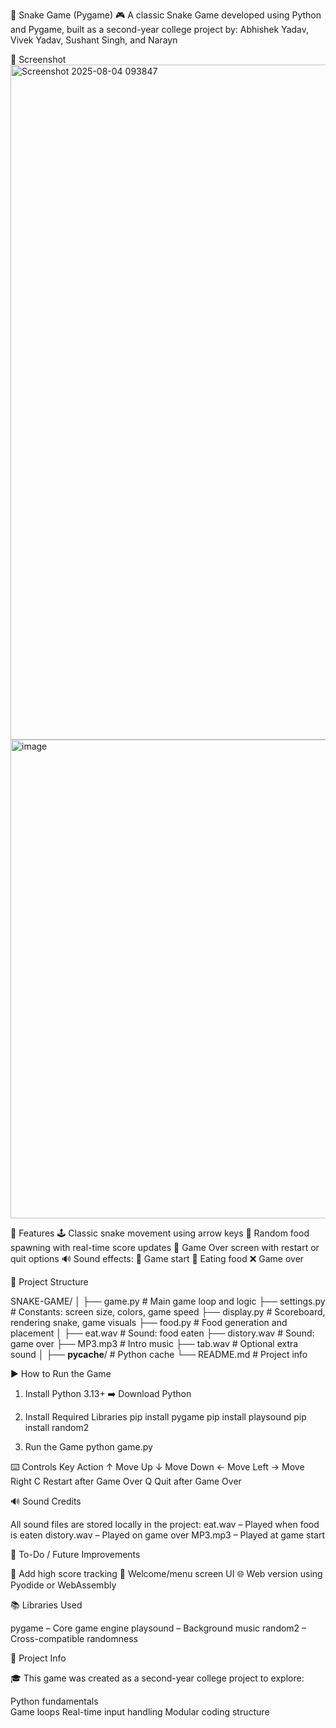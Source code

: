 
🐍 Snake Game (Pygame)
🎮 A classic Snake Game developed using Python and Pygame,
built as a second-year college project by:
Abhishek Yadav, Vivek Yadav, Sushant Singh, and Narayn



📸 Screenshot
<img width="1920" height="1080" alt="Screenshot 2025-08-04 093847" src="https://github.com/user-attachments/assets/846323e8-911c-4f88-8356-3d4ed8123c89" /> <br> <img width="1898" height="766" alt="image" src="https://github.com/user-attachments/assets/2974c57a-f3e3-4c59-97c6-4ad9feae98a3" />



🧠 Features
🕹️ Classic snake movement using arrow keys
🍎 Random food spawning with real-time score updates
🔄 Game Over screen with restart or quit options
🔊 Sound effects:
🎵 Game start
🍎 Eating food
❌ Game over



📁 Project Structure

SNAKE-GAME/
│
├── game.py             # Main game loop and logic
├── settings.py         # Constants: screen size, colors, game speed
├── display.py          # Scoreboard, rendering snake, game visuals
├── food.py             # Food generation and placement
│
├── eat.wav             # Sound: food eaten
├── distory.wav         # Sound: game over
├── MP3.mp3             # Intro music
├── tab.wav             # Optional extra sound
│
├── __pycache__/        # Python cache
└── README.md           # Project info



▶️ How to Run the Game
1. Install Python 3.13+
➡️ Download Python


2. Install Required Libraries
pip install pygame
pip install playsound
pip install random2


3. Run the Game
python game.py



⌨️ Controls
Key	Action
↑	Move Up
↓	Move Down
←	Move Left
→	Move Right
C	Restart after Game Over
Q	Quit after Game Over



🔊 Sound Credits

All sound files are stored locally in the project:
eat.wav – Played when food is eaten
distory.wav – Played on game over
MP3.mp3 – Played at game start




📌 To-Do / Future Improvements

🏅 Add high score tracking
🧩 Welcome/menu screen UI
🌐 Web version using Pyodide or WebAssembly


📚 Libraries Used

pygame – Core game engine
playsound – Background music
random2 – Cross-compatible randomness



🏫 Project Info

🎓 This game was created as a second-year college project to explore:

Python fundamentals  
Game loops
Real-time input handling
Modular coding structure

